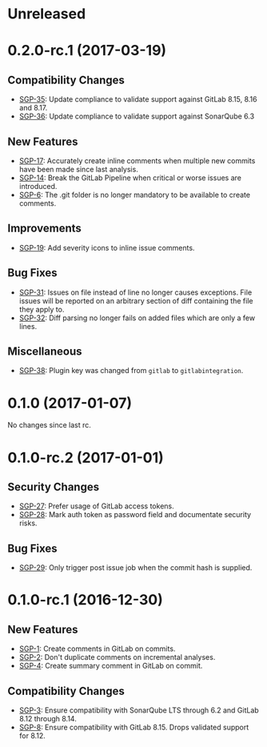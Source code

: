 # Unreleased

# 0.2.0-rc.1 (2017-03-19)
## Compatibility Changes
- [SGP-35](https://jira.johnnei.org/browse/SGP-35): Update compliance to validate support against GitLab 8.15, 8.16 and 8.17.
- [SGP-36](https://jira.johnnei.org/browse/SGP-36): Update compliance to validate support against SonarQube 6.3

## New Features
- [SGP-17](https://jira.johnnei.org/browse/SGP-17): Accurately create inline comments when multiple new commits have been made since last analysis.
- [SGP-14](https://jira.johnnei.org/browse/SGP-14): Break the GitLab Pipeline when critical or worse issues are introduced.
- [SGP-6](https://jira.johnnei.org/browse/SGP-6): The .git folder is no longer mandatory to be available to create comments.

## Improvements
- [SGP-19](https://jira.johnnei.org/browse/SGP-19): Add severity icons to inline issue comments.

## Bug Fixes
- [SGP-31](https://jira.johnnei.org/browse/SGP-31): Issues on file instead of line no longer causes exceptions. File issues will be reported on an arbitrary section of diff containing the file they apply to.
- [SGP-32](https://jira.johnnei.org/browse/SGP-32): Diff parsing no longer fails on added files which are only a few lines.

## Miscellaneous
- [SGP-38](https://jira.johnnei.org/browse/SGP-38): Plugin key was changed from `gitlab` to `gitlabintegration`.

# 0.1.0 (2017-01-07)
No changes since last rc.

# 0.1.0-rc.2 (2017-01-01)
## Security Changes
- [SGP-27](https://jira.johnnei.org/browse/SGP-27): Prefer usage of GitLab access tokens.
- [SGP-28](https://jira.johnnei.org/browse/SGP-28): Mark auth token as password field and documentate security risks.

## Bug Fixes
- [SGP-29](https://jira.johnnei.org/browse/SGP-29): Only trigger post issue job when the commit hash is supplied.

# 0.1.0-rc.1 (2016-12-30)
## New Features
- [SGP-1](https://jira.johnnei.org/browse/SGP-1): Create comments in GitLab on commits.
- [SGP-2](https://jira.johnnei.org/browse/SGP-2): Don't duplicate comments on incremental analyses.
- [SGP-4](https://jira.johnnei.org/browse/SGP-4): Create summary comment in GitLab on commit.

## Compatibility Changes
- [SGP-3](https://jira.johnnei.org/browse/SGP-3): Ensure compatibility with SonarQube LTS through 6.2 and GitLab 8.12 through 8.14.
- [SGP-8](https://jira.johnnei.org/browse/SGP-4): Ensure compatibility with GitLab 8.15. Drops validated support for 8.12.
